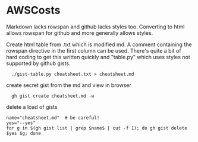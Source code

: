 # AWSCosts

Markdown lacks rowspan and github lacks styles too.  Converting to html allows rowspan for github and more generally allows styles.

Create html table from .txt which is modified md.  A comment containing the rowspan directive in the first column can be used.  There's quite a bit of hard coding to get this written quickly and "table.py" which uses styles not supported by github gists.
```
  ./gist-table.py cheatsheet.txt > cheatsheet.md
```

create secret gist from the md and view in browser
```
  gh gist create cheatsheet.md -w  
```

delete a load of gists

```
name="cheatsheet.md"  # be careful!
yes="--yes"
for g in $(gh gist list | grep $name$ | cut -f 1); do gh gist delete $yes $g; done
```